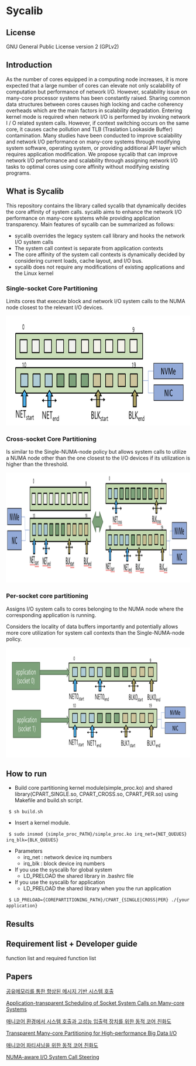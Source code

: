 # Sycalib


## License

GNU General Public License version 2 (GPLv2)


## Introduction

 As the number of cores equipped in a computing node increases, it is more expected that a large number of cores can elevate not only scalability of computation but performance of network I/O. However, scalability issue on many-core processor systems has been constantly raised. Sharing common data structures between cores causes high locking and cache coherency overheads which are the main factors in scalability degradation. Entering kernel mode is required when network I/O is performed by invoking network I / O related system calls. However, if context switching occurs on the same core, it causes cache pollution and TLB (Traslation Lookaside Buffer) contamination. Many studies have been conducted to improve scalability and network I/O performance on many-core systems through modifying system software, operating system, or providing additional API layer which requires application modification. We propose sycalib that can improve network I/O performance and scalability through assigning network I/O tasks to optimal cores using core affinity without modifying existing programs.

## What is Sycalib

This repository contains the library called sycalib that dynamically decides the core affinity of system calls. sycalib aims to enhance the network I/O performance on many-core systems while providing application transparency. Main features of sycalib can be summarized as follows:

- sycalib overrides the legacy system call library and hooks the network I/O system calls
- The system call context is separate from application contexts
- The core affinity of the system call contexts is dynamically decided by considering current loads, cache layout, and I/O bus.
- sycalib does not require any modifications of existing applications and the Linux kernel

### Single-socket Core Partitioning

Limits cores that execute block and network I/O system calls to the NUMA node closest to the relevant I/O devices.

<img src="https://github.com/oslab-swrc/syscalib/blob/master/single.png"  width="600" height="300"/>

### Cross-socket Core Partitioning

Is similar to the Single-NUMA-node policy but allows system calls to utilize a NUMA node other than the one closest to the I/O devices if its utilization is higher than the threshold.

<img src="https://github.com/oslab-swrc/syscalib/blob/master/cross.png"  width="600" height="300"/>

### Per-socket core partitioning

Assigns I/O system calls to cores belonging to the NUMA node where the corresponding application is running.

Considers the locality of data buffers importantly and potentially allows more core utilization for system call contexts than the Single-NUMA-node policy.

<img src="https://github.com/oslab-swrc/syscalib/blob/master/per.png"  width="600" height="300"/>

## How to run

- Build core partitioning kernel module(simple_proc.ko) and shared library(CPART_SINGLE.so, CPART_CROSS.so, CPART_PER.so) using Makefile and build.sh script.
~~~
 $ sh build.sh
~~~
- Insert a kernel module.
~~~
 $ sudo insmod {simple_proc_PATH}/simple_proc.ko irq_net={NET_QUEUES} irq_blk={BLK_QUEUES}
~~~
  - Parameters
    - irq_net : network device irq numbers
    - irq_blk : block device irq numbers
- If you use the syscalib for global system
  - LD_PRELOAD the shared library in .bashrc file
- If you use the syscalib for application
  - LD_PRELOAD the shared library when you the run application
~~~
 $ LD_PRELOAD={COREPARTITIONING_PATH}/CPART_{SINGLE|CROSS|PER} ./{your application}
~~~

## Results


                                                                                                     
## Requirement list + Developer guide
function list and required function list


## Papers

[공유메모리를 통한 향상된 메시지 기반 시스템 호출](https://www.dbpia.co.kr/Journal/articleDetail?nodeId=NODE07322648)

[Application-transparent Scheduling of Socket System Calls on Many-core Systems](https://dl.acm.org/doi/10.1145/3230718.3232113)

[매니코어 환경에서 시스템 호출과 고성능 입출력 장치를 위한 동적 코어 친화도](https://www.dbpia.co.kr/Journal/articleDetail?nodeId=NODE09301835)

[Transparent Many-core Partitioning for High-performance Big Data I/O](https://onlinelibrary.wiley.com/doi/10.1002/cpe.6017)

[매니코어 파티셔닝을 위한 동적 코어 친화도](https://www.dbpia.co.kr/Journal/articleDetail?nodeId=NODE10501401)

[NUMA-aware I/O System Call Steering](https://www.computer.org/csdl/proceedings-article/cluster/2021/966600a805/1xFuXRrI520)

